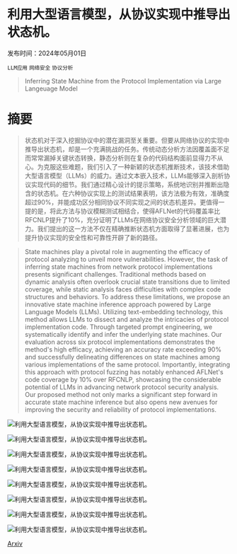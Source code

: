 # 利用大型语言模型，从协议实现中推导出状态机。

发布时间：2024年05月01日

`LLM应用` `网络安全` `协议分析`

> Inferring State Machine from the Protocol Implementation via Large Langeuage Model

# 摘要

> 状态机对于深入挖掘协议中的潜在漏洞至关重要。但要从网络协议的实现中推导出状态机，却是一个充满挑战的任务。传统动态分析方法因覆盖面不足而常常漏掉关键状态转换，静态分析则在复杂的代码结构面前显得力不从心。为克服这些难题，我们引入了一种新颖的状态机推断技术，该技术借助大型语言模型（LLMs）的威力。通过文本嵌入技术，LLMs能够深入剖析协议实现代码的细节。我们通过精心设计的提示策略，系统地识别并推断出隐含的状态机。在六种协议实现上的测试结果表明，该方法极为有效，准确度超过90%，并能成功区分相同协议不同实现之间的状态机差异。更值得一提的是，将此方法与协议模糊测试相结合，使得AFLNet的代码覆盖率比RFCNLP提升了10%，充分证明了LLMs在网络协议安全分析领域的巨大潜力。我们提出的这一方法不仅在精确推断状态机方面取得了显著进展，也为提升协议实现的安全性和可靠性开辟了新的路径。

> State machines play a pivotal role in augmenting the efficacy of protocol analyzing to unveil more vulnerabilities. However, the task of inferring state machines from network protocol implementations presents significant challenges. Traditional methods based on dynamic analysis often overlook crucial state transitions due to limited coverage, while static analysis faces difficulties with complex code structures and behaviors. To address these limitations, we propose an innovative state machine inference approach powered by Large Language Models (LLMs). Utilizing text-embedding technology, this method allows LLMs to dissect and analyze the intricacies of protocol implementation code. Through targeted prompt engineering, we systematically identify and infer the underlying state machines. Our evaluation across six protocol implementations demonstrates the method's high efficacy, achieving an accuracy rate exceeding 90% and successfully delineating differences on state machines among various implementations of the same protocol. Importantly, integrating this approach with protocol fuzzing has notably enhanced AFLNet's code coverage by 10% over RFCNLP, showcasing the considerable potential of LLMs in advancing network protocol security analysis. Our proposed method not only marks a significant step forward in accurate state machine inference but also opens new avenues for improving the security and reliability of protocol implementations.

![利用大型语言模型，从协议实现中推导出状态机。](../../..//opt/data/Projects/HuggingArxiv/paper_images/2405.00393/x1.png)

![利用大型语言模型，从协议实现中推导出状态机。](../../..//opt/data/Projects/HuggingArxiv/paper_images/2405.00393/x2.png)

![利用大型语言模型，从协议实现中推导出状态机。](../../..//opt/data/Projects/HuggingArxiv/paper_images/2405.00393/x3.png)

![利用大型语言模型，从协议实现中推导出状态机。](../../..//opt/data/Projects/HuggingArxiv/paper_images/2405.00393/x4.png)

![利用大型语言模型，从协议实现中推导出状态机。](../../..//opt/data/Projects/HuggingArxiv/paper_images/2405.00393/x5.png)

![利用大型语言模型，从协议实现中推导出状态机。](../../..//opt/data/Projects/HuggingArxiv/paper_images/2405.00393/x6.png)

![利用大型语言模型，从协议实现中推导出状态机。](../../..//opt/data/Projects/HuggingArxiv/paper_images/2405.00393/x7.png)

![利用大型语言模型，从协议实现中推导出状态机。](../../..//opt/data/Projects/HuggingArxiv/paper_images/2405.00393/x8.png)

[Arxiv](https://arxiv.org/abs/2405.00393)